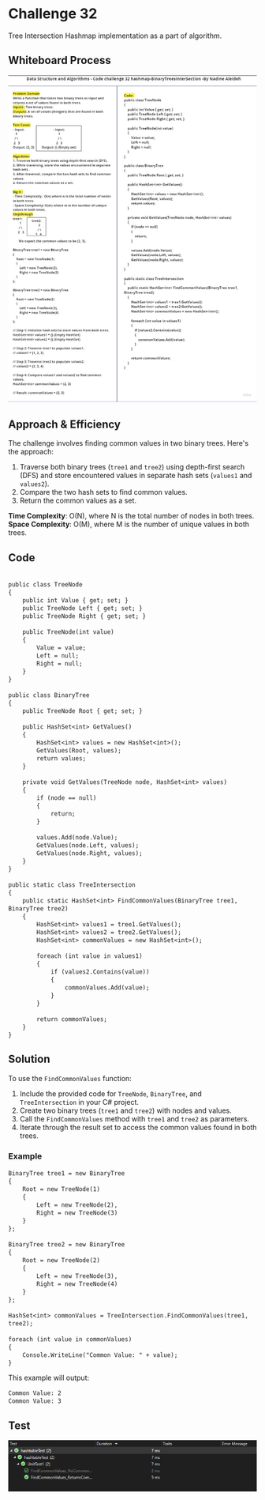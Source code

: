 # Challenge 32
Tree Intersection Hashmap implementation as a part of algorithm.

## Whiteboard Process
![Whiteboard](./CC32WB.jpg)

## Approach & Efficiency
The challenge involves finding common values in two binary trees. Here's the approach:
1. Traverse both binary trees (`tree1` and `tree2`) using depth-first search (DFS) and store encountered values in separate hash sets (`values1` and `values2`).
2. Compare the two hash sets to find common values.
3. Return the common values as a set.

**Time Complexity**: O(N), where N is the total number of nodes in both trees.
**Space Complexity**: O(M), where M is the number of unique values in both trees.

## Code
```

public class TreeNode
{
    public int Value { get; set; }
    public TreeNode Left { get; set; }
    public TreeNode Right { get; set; }

    public TreeNode(int value)
    {
        Value = value;
        Left = null;
        Right = null;
    }
}

public class BinaryTree
{
    public TreeNode Root { get; set; }

    public HashSet<int> GetValues()
    {
        HashSet<int> values = new HashSet<int>();
        GetValues(Root, values);
        return values;
    }

    private void GetValues(TreeNode node, HashSet<int> values)
    {
        if (node == null)
        {
            return;
        }

        values.Add(node.Value);
        GetValues(node.Left, values);
        GetValues(node.Right, values);
    }
}

public static class TreeIntersection
{
    public static HashSet<int> FindCommonValues(BinaryTree tree1, BinaryTree tree2)
    {
        HashSet<int> values1 = tree1.GetValues();
        HashSet<int> values2 = tree2.GetValues();
        HashSet<int> commonValues = new HashSet<int>();

        foreach (int value in values1)
        {
            if (values2.Contains(value))
            {
                commonValues.Add(value);
            }
        }

        return commonValues;
    }
}
```

## Solution

To use the `FindCommonValues` function:
1. Include the provided code for `TreeNode`, `BinaryTree`, and `TreeIntersection` in your C# project.
2. Create two binary trees (`tree1` and `tree2`) with nodes and values.
3. Call the `FindCommonValues` method with `tree1` and `tree2` as parameters.
4. Iterate through the result set to access the common values found in both trees.

### Example

```
BinaryTree tree1 = new BinaryTree
{
    Root = new TreeNode(1)
    {
        Left = new TreeNode(2),
        Right = new TreeNode(3)
    }
};

BinaryTree tree2 = new BinaryTree
{
    Root = new TreeNode(2)
    {
        Left = new TreeNode(3),
        Right = new TreeNode(4)
    }
};

HashSet<int> commonValues = TreeIntersection.FindCommonValues(tree1, tree2);

foreach (int value in commonValues)
{
    Console.WriteLine("Common Value: " + value);
}
```

This example will output:

```
Common Value: 2
Common Value: 3
```


## Test 

![test](./CC32tests.PNG)
